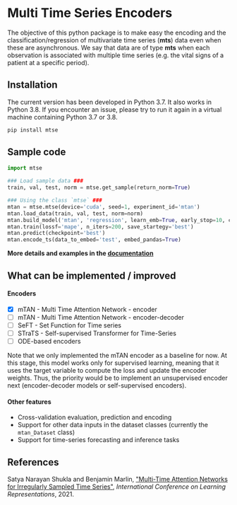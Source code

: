 # Multi Time Series Encoders

The objective of this python package is to make easy the encoding and the classification/regression of multivariate time series (**mts**) data even when these are asynchronous. We say that data are of type **mts** when each observation is associated with multiple time series (e.g. the vital signs of a patient at a specific period).

## Installation

The current version has been developed in Python 3.7. It also works in Python 3.8. If you encounter an issue, please try to run it again in a virtual machine containing Python 3.7 or 3.8.

```bash
pip install mtse
```

## Sample code

```python
import mtse

### Load sample data ###
train, val, test, norm = mtse.get_sample(return_norm=True)

### Using the class `mtse` ###
mtan = mtse.mtse(device='cuda', seed=1, experiment_id='mtan')
mtan.load_data(train, val, test, norm=norm)
mtan.build_model('mtan', 'regression', learn_emb=True, early_stop=10, cuda_empty_cache=True)
mtan.train(lossf='mape', n_iters=200, save_startegy='best')
mtan.predict(checkpoint='best')
mtan.encode_ts(data_to_embed='test', embed_pandas=True)
```

**More details and examples in the [documentation](https://www.fractalds.pro/posts/mtse/presentation/)**

## What can be implemented / improved

#### Encoders
  - [x] mTAN - Multi Time Attention Network - encoder
  - [ ] mTAN - Multi Time Attention Network - encoder-decoder
  - [ ] SeFT - Set Function for Time series
  - [ ] STraTS - Self-supervised Transformer for Time-Series
  - [ ] ODE-based encoders

Note that we only implemented the mTAN encoder as a baseline for now. At this stage, this model works only for supervised learning, meaning that it uses the target variable to compute the loss and update the encoder weights. Thus, the priority would be to implement an unsupervised encoder next (encoder-decoder models or self-supervised encoders).

#### Other features
  - Cross-validation evaluation, prediction and encoding
  - Support for other data inputs in the dataset classes (currently the `mtan_Dataset` class)
  - Support for time-series forecasting and inference tasks

## References

Satya Narayan Shukla and Benjamin Marlin, ["Multi-Time Attention Networks for Irregularly Sampled Time Series"](https://openreview.net/forum?id=4c0J6lwQ4_), *International Conference on Learning Representations*, 2021.
